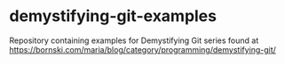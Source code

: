 # demystifying-git-examples

Repository containing examples for Demystifying Git series found at https://bornski.com/maria/blog/category/programming/demystifying-git/
